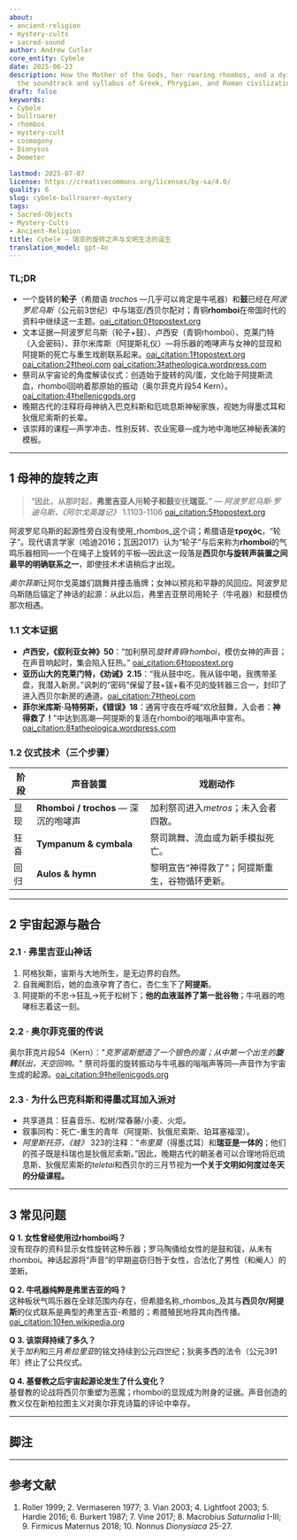 ```yaml
---
about:
- ancient-religion
- mystery-cults
- sacred-sound
author: Andrew Cutler
core_entity: Cybele
date: 2025-06-23
description: How the Mother of the Gods, her roaring rhombos, and a dying youth became
  the soundtrack and syllabus of Greek, Phrygian, and Roman civilization.
draft: false
keywords:
- Cybele
- bullroarer
- rhombos
- mystery-cult
- cosmogony
- Dionysus
- Demeter

lastmod: 2025-07-07
license: https://creativecommons.org/licenses/by-sa/4.0/
quality: 6
slug: cybele-bullroarer-mystery
tags:
- Sacred-Objects
- Mystery-Cults
- Ancient-Religion
title: Cybele — 瑞亚的旋转之声与文明生活的诞生
translation_model: gpt-4o
---
```


### TL;DR
* 一个旋转的**轮子**（希腊语 _trochos_ —几乎可以肯定是牛吼器）和**鼓**已经在*阿波罗尼乌斯*（公元前3世纪）中与瑞亚/西贝尔配对；青铜**rhomboi**在帝国时代的资料中继续这一主题。[oai_citation:0‡topostext.org](https://topostext.org/work/126)
* 文本证据—阿波罗尼乌斯（轮子+鼓）、卢西安（青铜rhomboi）、克莱门特（入会密码）、菲尔米库斯（阿提斯礼仪）—将乐器的咆哮声与女神的显现和阿提斯的死亡与重生戏剧联系起来。[oai_citation:1‡topostext.org](https://topostext.org/work/340) [oai_citation:2‡theoi.com](https://www.theoi.com/Text/ClementExhortation1.html) [oai_citation:3‡atheologica.wordpress.com](https://atheologica.wordpress.com/2011/11/13/the-mystery-cults-christianity/)
* 祭司从宇宙论的角度解读仪式：创造始于旋转的风/蛋，文化始于阿提斯流血，rhomboi回响着那原始的振动（奥尔菲克片段54 Kern）。[oai_citation:4‡hellenicgods.org](https://www.hellenicgods.org/orphic-rhapsodies------24)
* 晚期古代的注释将母神纳入巴克科斯和厄琉息斯神秘家族，视她为得墨忒耳和狄俄尼索斯的长辈。
* 该崇拜的课程—声学冲击、性别反转、农业宪章—成为地中海地区神秘表演的模板。

---

## 1 母神的旋转之声

> “因此，从那时起，**弗里吉亚人**用**轮子和鼓**安抚**瑞亚**。” — *阿波罗尼乌斯·罗迪乌斯，《阿尔戈英雄记》* 1.1103-1106 [oai_citation:5‡topostext.org](https://topostext.org/work/126)

阿波罗尼乌斯的起源性旁白没有使用_rhombos_这个词；希腊语是**τροχός**，“轮子”。现代语言学家（哈迪2016；瓦因2017）认为“轮子”与后来称为**rhomboi**的气鸣乐器相同—一个在绳子上旋转的平板—因此这一段落是**西贝尔与旋转声装置之间最早的明确联系之一**，即使技术术语稍后才出现。

*奥尔菲斯*让阿尔戈英雄们跳舞并撞击盾牌；女神以预兆和平静的风回应。阿波罗尼乌斯随后锚定了神话的起源：从此以后，弗里吉亚祭司用轮子（牛吼器）和鼓模仿那次相遇。

### 1.1 文本证据

* **卢西安，《叙利亚女神》50**：“加利祭司*旋转青铜rhomboi*，模仿女神的声音；在声音响起时，集会陷入狂热。” [oai_citation:6‡topostext.org](https://topostext.org/work/340)  
* **亚历山大的克莱门特，《劝诫》2.15**：“我从鼓中吃，我从钹中喝，我携带圣盘，我潜入新房。”讽刺的“密码”保留了鼓+钹+看不见的旋转器三合一，封印了进入西贝尔新房的通道。[oai_citation:7‡theoi.com](https://www.theoi.com/Text/ClementExhortation1.html)  
* **菲尔米库斯·马特努斯，《错误》18**：通宵守夜在呼喊“欢欣鼓舞，入会者：**神得救了！**”中达到高潮—阿提斯的复活在rhomboi的嗡嗡声中宣布。[oai_citation:8‡atheologica.wordpress.com](https://atheologica.wordpress.com/2011/11/13/the-mystery-cults-christianity/)

### 1.2 仪式技术（三个步骤）

| 阶段      | 声音装置             | 戏剧动作 |
|------------|--------------------------|-----------------|
| 显现 | **Rhomboi / trochos** — 深沉的咆哮声 | 加利祭司进入*metros*；未入会者四散。 |
| 狂喜 | **Tympanum & cymbala** | 祭司跳舞、流血或为新手模拟死亡。 |
| 回归 | **Aulos & hymn** | 黎明宣告“神得救了”；阿提斯重生，谷物循环更新。 |

---

## 2 宇宙起源与融合

### 2.1 · 弗里吉亚山神话  
1. 阿格狄斯，宙斯与大地所生，是无边界的自然。  
2. 自我阉割后，她的血液孕育了杏仁，杏仁生下了**阿提斯**。  
3. 阿提斯的不忠→狂乱→死于松树下；**他的血液滋养了第一批谷物**；牛吼器的咆哮标志着这一刻。

### 2.2 · 奥尔菲克蛋的传说  
奥尔菲克片段54（Kern）："*克罗诺斯塑造了一个银色的蛋；从中第一个出生的**旋转**跃出，天空回响。*" 祭司将蛋的旋转振动与牛吼器的嗡嗡声等同—声音作为宇宙生成的起源。[oai_citation:9‡hellenicgods.org](https://www.hellenicgods.org/orphic-rhapsodies------24)

### 2.3 · 为什么巴克科斯和得墨忒耳加入派对 
* 共享道具：狂喜音乐、松树/常春藤/小麦、火炬。 
* 叙事同构：死亡-重生的青年（阿提斯、狄俄尼索斯、珀耳塞福涅）。 
* *阿里斯托芬，《蛙》* 323的注释：“*布里莫*（得墨忒耳）和**瑞亚是一体的**；他们的孩子既是科瑞也是狄俄尼索斯。”因此，晚期古代的朝圣者可以合理地将厄琉息斯、狄俄尼索斯的*teletai*和西贝尔的三月节视为**一个关于文明如何度过冬天的分级课程。**

---

## 3 常见问题

**Q 1. 女性曾经使用过rhomboi吗？**  
没有现存的资料显示女性旋转这种乐器；罗马陶俑给女性的是鼓和钹，从未有rhomboi。神话起源将“声音”的早期盗窃归咎于女性，合法化了男性（和阉人）的垄断。

**Q 2. 牛吼器纯粹是弗里吉亚的吗？**  
这种板状气鸣乐器在全球范围内存在，但希腊名称_rhombos_及其与**西贝尔/阿提斯**的仪式联系是典型的弗里吉亚-希腊的；希腊殖民地将其向西传播。[oai_citation:10‡en.wikipedia.org](https://en.wikipedia.org/wiki/Bullroarer)

**Q 3. 该崇拜持续了多久？**  
关于*加利*和三月*希拉里亚*的铭文持续到公元四世纪；狄奥多西的法令（公元391年）终止了公共仪式。

**Q 4. 基督教之后宇宙起源论发生了什么变化？**  
基督教的论战将西贝尔重塑为恶魔；rhomboi的显现成为附身的证据。声音创造的教义仅在新柏拉图主义对奥尔菲克诗篇的评论中幸存。

---

## 脚注 

[^1]: *阿波罗尼乌斯·罗迪乌斯，《阿尔戈英雄记》* 1.1103-1106，Vian 2003年版。注意：希腊语**τροχός**“轮子”，而非“rhomboi”。[oai_citation:11‡topostext.org](https://topostext.org/work/126)
[^2]: 卢西安，《叙利亚女神》50-51，希腊文本见Lightfoot 2003。[oai_citation:12‡topostext.org](https://topostext.org/work/340)
[^3]: 亚历山大的克莱门特，《劝诫》2.15-17，Butterworth 1919年译本。[oai_citation:13‡theoi.com](https://www.theoi.com/Text/ClementExhortation1.html)
[^4]: 奥尔菲克片段54 Kern，文本+讨论见Hardie 2016。[oai_citation:14‡hellenicgods.org](https://www.hellenicgods.org/orphic-rhapsodies------24)
[^5]: *阿里斯托芬，《蛙》* 323的注释；参见狄奥多罗斯3.62-63。

---

## 参考文献 
1. Roller 1999; 2. Vermaseren 1977; 3. Vian 2003; 4. Lightfoot 2003; 5. Hardie 2016; 6. Burkert 1987; 7. Vine 2017; 8. Macrobius *Saturnalia* I-III; 9. Firmicus Maternus 2018; 10. Nonnus *Dionysiaca* 25-27.